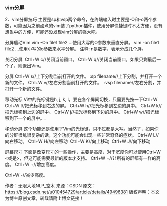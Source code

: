 ### vim分屏

2、vim分屏技巧
主要是sp和vsp两个命令，在终端输入时主要是-O和-o两个参数，可能因为之前卤煮的vim装了python插件，使用分屏快捷键时不太方便，没有想象中的方便，可能还没发现vim分屏的强大吧。

分屏启动Vim
vim -On file1 file2 ...使用大写的O参数来垂直分屏。
vim -on file1 file2 ...使用小写的o参数来水平分屏。
注释: n是数字，表示分成几个屏。

关闭分屏 
Ctrl+W c//关闭当前窗口。
Ctrl+W q//关闭当前窗口，如果只剩最后一个了，则退出Vim。



分屏
Ctrl+W s//上下分割当前打开的文件。
:sp filename//上下分割，并打开一个新的文件。
Ctrl+W v//左右分割当前打开的文件。 
:vsp filename//左右分割，并打开一个新的文件。

移动光标
Vi中的光标键是h, j, k, l，要在各个屏间切换，只需要先按一下Ctrl+W
Ctrl+W l//把光标移到右边的屏。
Ctrl+W h//把光标移到左边的屏中。
Ctrl+W k//把光标移到上边的屏中。
Ctrl+W j//把光标移到下边的屏中。
Ctrl+W w//把光标移到下一个的屏中。.

移动分屏
这个功能还是使用了Vim的光标键，只不过都是大写。当然了，如果你的分屏很乱很复杂的话，这个功能可能会出现一些非常奇怪的症状。
Ctrl+W L//向右移动。
Ctrl+W H//向左移动 
Ctrl+W K//向上移动 
Ctrl+W J//向下移动 

屏幕尺寸
下面是改变尺寸的一些操作，主要是高度，对于宽度你可以使用Ctrl+W <或是>，但这可能需要最新的版本才支持。
Ctrl+W =//让所有的屏都有一样的高度。
Ctrl+W +//增加高度。

Ctrl+W -//减少高度。

作者：无限大地NLP_空木 
来源：CSDN 
原文：https://blog.csdn.net/u010454729/article/details/49496381 
版权声明：本文为博主原创文章，转载请附上博文链接！